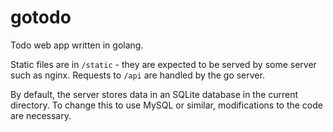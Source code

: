 # gotodo

Todo web app written in golang.

Static files are in `/static` - they are expected to be served by some server
such as nginx. Requests to `/api` are handled by the go server.

By default, the server stores data in an SQLite database in the current directory.
To change this to use MySQL or similar, modifications to the code are necessary.

